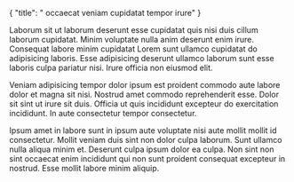 {
  "title": " occaecat veniam cupidatat tempor irure"
}

Laborum sit ut laborum deserunt esse cupidatat quis nisi duis cillum laborum cupidatat. Minim voluptate nulla anim deserunt enim irure. Consequat labore minim cupidatat Lorem sunt ullamco cupidatat do adipisicing laboris. Esse adipisicing deserunt ullamco laborum sunt esse laboris culpa pariatur nisi. Irure officia non eiusmod elit.

Veniam adipisicing tempor dolor ipsum est proident commodo aute labore dolor et magna sit nisi. Nostrud amet commodo reprehenderit esse. Dolor sit sint ut irure sit duis. Officia ut quis incididunt excepteur do exercitation incididunt. In aute consectetur tempor consectetur.

Ipsum amet in labore sunt in ipsum aute voluptate nisi aute mollit mollit id consectetur. Mollit veniam duis sint non dolor culpa laborum. Sunt ullamco nulla aliqua minim et. Deserunt culpa ipsum dolor ea culpa. Non sint non sint occaecat enim incididunt qui non sunt proident consequat excepteur in nostrud. Esse mollit labore minim aliquip.